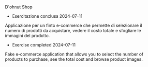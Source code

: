 D'ohnut Shop

- Esercitazione conclusa 2024-07-11

Applicazione per un finto e-commerce che permette di selezionare il numero di prodotti da acquistare, vedere il costo totale e sfogliare le immagini del prodotto.

- Exercise completed 2024-07-11

Fake e-commerce application that allows you to select the number of products to purchase, see the total cost and browse product images.
